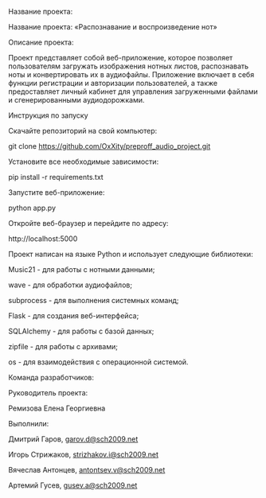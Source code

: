 Название проекта:

Название проекта: «Распознавание и воспроизведение нот»

Описание проекта:

Проект представляет собой веб-приложение, которое позволяет пользователям загружать изображения нотных листов, распознавать ноты и конвертировать их в аудиофайлы. Приложение включает в себя функции регистрации и авторизации пользователей, а также предоставляет личный кабинет для управления загруженными файлами и сгенерированными аудиодорожками.

Инструкция по запуску

Скачайте репозиторий на свой компьютер:

git clone https://github.com/OxXity/preproff_audio_project.git

Установите все необходимые зависимости:

pip install -r requirements.txt

Запустите веб-приложение:

python app.py

Откройте веб-браузер и перейдите по адресу:

http://localhost:5000


Проект написан на языке Python и использует следующие библиотеки:

Music21 - для работы с нотными данными;

wave - для обработки аудиофайлов;

subprocess - для выполнения системных команд;

Flask - для создания веб-интерфейса;

SQLAlchemy - для работы с базой данных;

zipfile - для работы с архивами;

os - для взаимодействия с операционной системой.

Команда разработчиков:

Руководитель проекта:

Ремизова Елена Георгиевна

Выполнили:

Дмитрий Гаров, garov.d@sch2009.net

Игорь Стрижаков, strizhakov.i@sch2009.net

Вячеслав Антонцев, antontsev.v@sch2009.net

Артемий Гусев, gusev.a@sch2009.net

